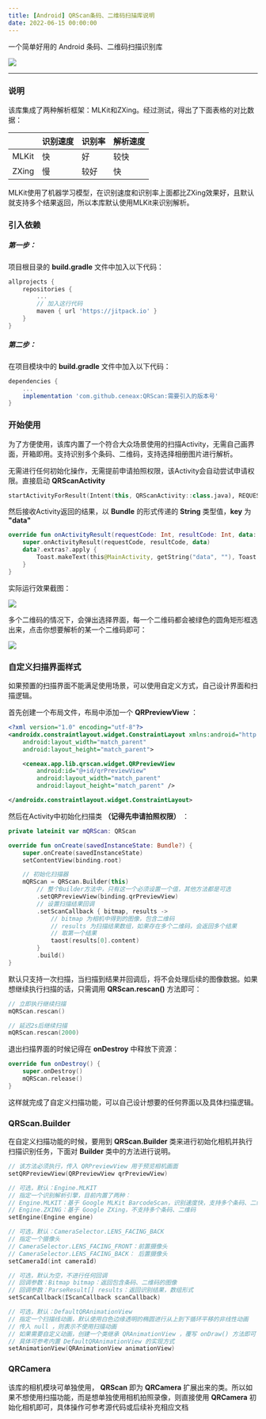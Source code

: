 ```yaml
---
title: [Android] QRScan条码、二维码扫描库说明
date: 2022-06-15 00:00:00
---
```


一个简单好用的 Android 条码、二维码扫描识别库

<!--more-->

[![](https://jitpack.io/v/ceneax/QRScan.svg)](https://jitpack.io/#ceneax/QRScan)

------------

### 说明

该库集成了两种解析框架：MLKit和ZXing。经过测试，得出了下面表格的对比数据：

|  | 识别速度 | 识别率 | 解析速度 |
| ------------ | ------------ | ------------ | ------------ |
| MLKit | 快 | 好 | 较快 |
| ZXing | 慢 | 较好 | 快 |

MLKit使用了机器学习模型，在识别速度和识别率上面都比ZXing效果好，且默认就支持多个结果返回，所以本库默认使用MLKit来识别解析。

### 引入依赖

##### 第一步：
项目根目录的 **build.gradle** 文件中加入以下代码：

```Groovy
allprojects {
    repositories {
        ...
        // 加入这行代码
        maven { url 'https://jitpack.io' }
    }
}
```

##### 第二步：
在项目模块中的 **build.gradle** 文件中加入以下代码：

```Groovy
dependencies {
    ...
    implementation 'com.github.ceneax:QRScan:需要引入的版本号'
}
```

### 开始使用

为了方便使用，该库内置了一个符合大众场景使用的扫描Activity，无需自己画界面，开箱即用。支持识别多个条码、二维码，支持选择相册图片进行解析。

无需进行任何初始化操作，无需提前申请拍照权限，该Activity会自动尝试申请权限。直接启动 **QRScanActivity**

```Kotlin
startActivityForResult(Intent(this, QRScanActivity::class.java), REQUEST_CODE)
```

然后接收Activity返回的结果，以 **Bundle** 的形式传递的 **String** 类型值，**key** 为 **"data"**

```Kotlin
override fun onActivityResult(requestCode: Int, resultCode: Int, data: Intent?) {
    super.onActivityResult(requestCode, resultCode, data)
    data?.extras?.apply {
        Toast.makeText(this@MainActivity, getString("data", ""), Toast.LENGTH_SHORT).show()
    }
}
```

实际运行效果截图：

![](https://pic.imgdb.cn/item/629d73d20947543129cc3728.jpg)

多个二维码的情况下，会弹出选择界面，每一个二维码都会被绿色的圆角矩形框选出来，点击你想要解析的某一个二维码即可：

![](https://pic.imgdb.cn/item/629d73ee0947543129cc5764.jpg)

### 自定义扫描界面样式

如果预置的扫描界面不能满足使用场景，可以使用自定义方式，自己设计界面和扫描逻辑。

首先创建一个布局文件，布局中添加一个 **QRPreviewView** ：

```xml
<?xml version="1.0" encoding="utf-8"?>
<androidx.constraintlayout.widget.ConstraintLayout xmlns:android="http://schemas.android.com/apk/res/android"
    android:layout_width="match_parent"
    android:layout_height="match_parent">

    <ceneax.app.lib.qrscan.widget.QRPreviewView
        android:id="@+id/qrPreviewView"
        android:layout_width="match_parent"
        android:layout_height="match_parent" />

</androidx.constraintlayout.widget.ConstraintLayout>
```

然后在Activity中初始化扫描类 **（记得先申请拍照权限）** ：

```Kotlin
private lateinit var mQRScan: QRScan

override fun onCreate(savedInstanceState: Bundle?) {
    super.onCreate(savedInstanceState)
    setContentView(binding.root)

    // 初始化扫描器
    mQRScan = QRScan.Builder(this)
        // 整个Builder方法中，只有这一个必须设置一个值，其他方法都是可选
        .setQRPreviewView(binding.qrPreviewView)
        // 设置扫描结果回调
        .setScanCallback { bitmap, results ->
            // bitmap 为相机中得到的图像，包含二维码
            // results 为扫描结果数组，如果存在多个二维码，会返回多个结果
            // 取第一个结果
            taost(results[0].content)
        }
        .build()
}
```

默认只支持一次扫描，当扫描到结果并回调后，将不会处理后续的图像数据。如果想继续执行扫描的话，只需调用 **QRScan.rescan()** 方法即可：

```Kotlin
// 立即执行继续扫描
mQRScan.rescan()

// 延迟2s后继续扫描
mQRScan.rescan(2000)
```

退出扫描界面的时候记得在 **onDestroy** 中释放下资源：

```Kotlin
override fun onDestroy() {
    super.onDestroy()
    mQRScan.release()
}
```

这样就完成了自定义扫描功能，可以自己设计想要的任何界面以及具体扫描逻辑。

### QRScan.Builder

在自定义扫描功能的时候，要用到 **QRScan.Builder** 类来进行初始化相机并执行扫描识别任务，下面对 **Builder** 类中的方法进行说明。

```Kotlin
// 该方法必须执行，传入 QRPreviewView 用于预览相机画面
setQRPreviewView(QRPreviewView qrPreviewView)
```

```Kotlin
// 可选，默认：Engine.MLKIT
// 指定一个识别解析引擎，目前内置了两种：
// Engine.MLKIT：基于 Google MLKit BarcodeScan，识别速度快，支持多个条码、二维码，也是默认引擎
// Engine.ZXING：基于 Google ZXing，不支持多个条码、二维码
setEngine(Engine engine)
```

```Kotlin
// 可选，默认：CameraSelector.LENS_FACING_BACK
// 指定一个摄像头
// CameraSelector.LENS_FACING_FRONT：前置摄像头
// CameraSelector.LENS_FACING_BACK： 后置摄像头
setCameraId(int cameraId)
```

```Kotlin
// 可选，默认为空，不进行任何回调
// 回调参数：Bitmap bitmap：返回包含条码、二维码的图像
// 回调参数：ParseResult[] results：返回识别结果，数组形式
setScanCallback(IScanCallback scanCallback)
```

```Kotlin
// 可选，默认：DefaultQRAnimationView
// 指定一个扫描线动画，默认使用白色边缘透明的椭圆进行从上到下循环平移的非线性动画
// 传入 null ，则表示不使用扫描动画
// 如果需要自定义动画，创建一个类继承 QRAnimationView ，覆写 onDraw() 方法即可
// 具体可参考内置 DefaultQRAnimationView 的实现方式
setAnimationView(QRAnimationView animationView)
```

### QRCamera

该库的相机模块可单独使用， **QRScan** 即为 **QRCamera** 扩展出来的类。所以如果不想使用扫描功能，而是想单独使用相机拍照录像，则直接使用 **QRCamera** 初始化相机即可，具体操作可参考源代码或后续补充相应文档